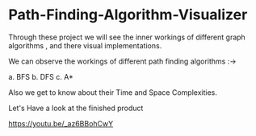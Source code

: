 # Path-Finding-Algorithm-Visualizer
Through these project we will see the inner workings of different graph algorithms , and there visual implementations.

We can observe the workings of different path finding algorithms :->

a. BFS
b. DFS
c. A*

Also we get to know about their Time and Space Complexities.

Let's Have a look at the finished product 

https://youtu.be/_az6BBohCwY

